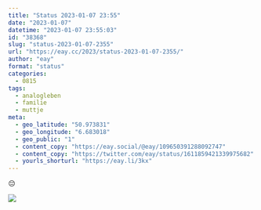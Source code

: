 ```yaml
---
title: "Status 2023-01-07 23:55"
date: "2023-01-07"
datetime: "2023-01-07 23:55:03"
id: "38368"
slug: "status-2023-01-07-2355"
url: "https://eay.cc/2023/status-2023-01-07-2355/"
author: "eay"
format: "status"
categories:
  - 0815
tags:
  - analogleben
  - familie
  - muttje
meta:
  - geo_latitude: "50.973831"
  - geo_longitude: "6.683018"
  - geo_public: "1"
  - content_copy: "https://eay.social/@eay/109650391288092747"
  - content_copy: "https://twitter.com/eay/status/1611859421339975682"
  - yourls_shorturl: "https://eay.li/3kx"
---
```


😔

![](https://eay.cc/uploads/2023/7-januar.jpg)
